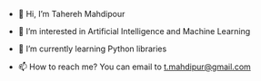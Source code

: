 - 👋 Hi, I’m Tahereh Mahdipour
- 👀 I’m interested in Artificial Intelligence and Machine Learning
- 🌱 I’m currently learning Python libraries 

- 📫 How to reach me? You can email to t.mahdipur@gmail.com

<!---
tmahdipur/tmahdipur is a ✨ special ✨ repository because its `README.md` (this file) appears on your GitHub profile.
You can click the Preview link to take a look at your changes.
💞️ I’m looking to collaborate on ...
--->

